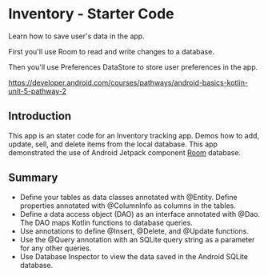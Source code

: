 Inventory - Starter Code
==================================

Learn how to save user's data in the app.

First you'll use Room to read and write changes to a database.

Then you'll use Preferences DataStore to store user preferences in the app.

https://developer.android.com/courses/pathways/android-basics-kotlin-unit-5-pathway-2

Introduction
------------

This app is an stater code for an Inventory tracking app. Demos how to add, update, sell, and delete
items from the local database.
This app demonstrated
the use of Android Jetpack component [Room](https://developer.android.com/training/data-storage/room) database.



Summary
--------------

- Define your tables as data classes annotated with @Entity. Define properties annotated with @ColumnInfo as columns in the tables.
- Define a data access object (DAO) as an interface annotated with @Dao. The DAO maps Kotlin functions to database queries.
- Use annotations to define @Insert, @Delete, and @Update functions.
- Use the @Query annotation with an SQLite query string as a parameter for any other queries.
- Use Database Inspector to view the data saved in the Android SQLite database.
